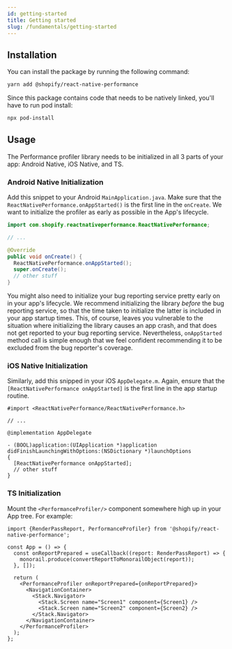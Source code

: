 ```yaml
---
id: getting-started
title: Getting started
slug: /fundamentals/getting-started
---
```


## Installation

You can install the package by running the following command:

```bash
yarn add @shopify/react-native-performance
```

Since this package contains code that needs to be natively linked, you'll have to run pod install:

```bash
npx pod-install
```

## Usage

The Performance profiler library needs to be initialized in all 3 parts of your app: Android Native, iOS Native, and TS.

### Android Native Initialization <a name="Android-Native-Initialization"></a>

Add this snippet to your Android `MainApplication.java`. Make sure that the `ReactNativePerformance.onAppStarted()` is the first line in the `onCreate`. We want to initialize the profiler as early as possible in the App's lifecycle.

```java
import com.shopify.reactnativeperformance.ReactNativePerformance;

// ...

@Override
public void onCreate() {
  ReactNativePerformance.onAppStarted();
  super.onCreate();
  // other stuff
}
```

You might also need to initialize your bug reporting service pretty early on in your app's lifecycle. We recommend initializing the library _before_ the bug reporting service, so that the time taken to initialize the latter is included in your app startup times. This, of course, leaves you vulnerable to the situation where initializing the library causes an app crash, and that does not get reported to your bug reporting service. Nevertheless, `onAppStarted` method call is simple enough that we feel confident recommending it to be excluded from the bug reporter's coverage.

### iOS Native Initialization <a name="iOS-Native-Initialization"></a>

Similarly, add this snipped in your iOS `AppDelegate.m`. Again, ensure that the `[ReactNativePerformance onAppStarted]` is the first line in the app startup routine.

```objc
#import <ReactNativePerformance/ReactNativePerformance.h>

// ...

@implementation AppDelegate

- (BOOL)application:(UIApplication *)application didFinishLaunchingWithOptions:(NSDictionary *)launchOptions
{
  [ReactNativePerformance onAppStarted];
  // other stuff
}
```

### TS Initialization

Mount the `<PerformanceProfiler/>` component somewhere high up in your App tree. For example:

```tsx
import {RenderPassReport, PerformanceProfiler} from '@shopify/react-native-performance';

const App = () => {
  const onReportPrepared = useCallback((report: RenderPassReport) => {
    monorail.produce(convertReportToMonorailObject(report));
  }, []);

  return (
    <PerformanceProfiler onReportPrepared={onReportPrepared}>
      <NavigationContainer>
        <Stack.Navigator>
          <Stack.Screen name="Screen1" component={Screen1} />
          <Stack.Screen name="Screen2" component={Screen2} />
        </Stack.Navigator>
      </NavigationContainer>
    </PerformanceProfiler>
  );
};
```

